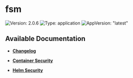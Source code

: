 # fsm

![Version: 2.0.6](https://img.shields.io/badge/Version-2.0.6-informational?style=flat-square) ![Type: application](https://img.shields.io/badge/Type-application-informational?style=flat-square) ![AppVersion: "latest"](https://img.shields.io/badge/AppVersion-"latest"-informational?style=flat-square)



## Available Documentation

- [**Changelog**](CHANGELOG)

- [**Container Security**](container-security)

- [**Helm Security**](helm-security)

